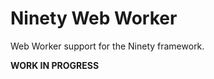 Ninety Web Worker
=================

Web Worker support for the Ninety framework.

**WORK IN PROGRESS**
